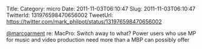 Title: 
Category: micro
Date: 2011-11-03T06:10:47
Slug: 2011-11-03T06:10:47
TwitterId: 131976598470656002
TweetUrl: https://twitter.com/mark_philpot/status/131976598470656002

[@marcoarment](https://twitter.com/marcoarment) re: MacPro: Switch away to what? Power users who use MP for music and video production need more than a MBP can possibly offer